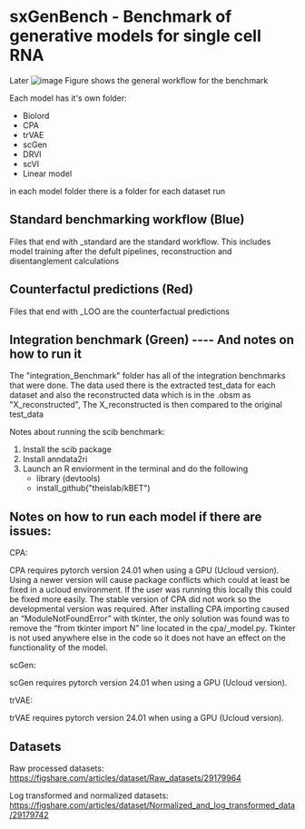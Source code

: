 # sxGenBench - Benchmark of generative models for single cell RNA
Later
![image](https://github.com/user-attachments/assets/4606a96d-6310-40af-b5ea-0a7cac2df0cf)
Figure shows the general workflow for the benchmark

Each model has it's own folder: 
- Biolord
- CPA
- trVAE
- scGen
- DRVI
- scVI
- Linear model

in each model folder there is a folder for each dataset run

## Standard benchmarking workflow (Blue)

Files that end with _standard are the standard workflow. This includes model training after the defult pipelines,
reconstruction and disentanglement calculations

## Counterfactul predictions (Red) 

Files that end with _LOO are the counterfactual predictions


## Integration benchmark (Green) ---- And notes on how to run it

The "integration_Benchmark" folder has all of the integration benchmarks that were done. 
The data used there is the extracted test_data for each dataset and also the reconstructed data which is in the .obsm as "X_reconstructed", 
The X_reconstructed is then compared to the original test_data

Notes about running the scib benchmark: 

1. Install the scib package
2. Install anndata2ri
3. Launch an R enviorment in the terminal and do the following
    - library (devtools)
    - install_github("theislab/kBET")
  


## Notes on how to run each model if there are issues: 

CPA: 

CPA requires pytorch version 24.01 when using a GPU (Ucloud version). Using a newer version will cause package conflicts which could at least be fixed in a ucloud environment. If the user was running this locally this could be fixed more easily. 
The stable version of CPA did not work so the developmental version was required. 
After installing CPA importing caused an “ModuleNotFoundError” with tkinter,  the only solution was found was to remove the “from tkinter import N” line located in the cpa/_model.py. 
Tkinter is not used anywhere else in the code so it does not have an effect on the functionality of the model. 


scGen: 

scGen requires pytorch version 24.01 when using a GPU (Ucloud version). 


trVAE:

trVAE requires pytorch version 24.01 when using a GPU (Ucloud version). 




## Datasets

Raw processed datasets: 
https://figshare.com/articles/dataset/Raw_datasets/29179964

Log transformed and normalized datasets: 
https://figshare.com/articles/dataset/Normalized_and_log_transformed_data/29179742
